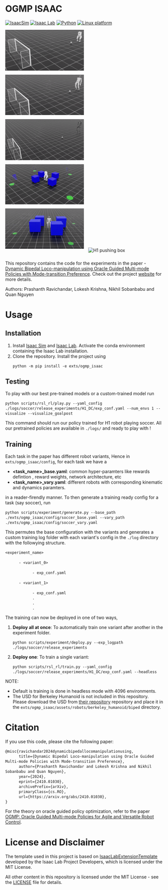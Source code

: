 # OGMP ISAAC

[![IsaacSim](https://img.shields.io/badge/IsaacSim-4.2.0-silver.svg)](https://docs.omniverse.nvidia.com/isaacsim/latest/index.html)
[![Isaac Lab](https://img.shields.io/badge/IsaacLab-1.2.0-silver)](https://isaac-sim.github.io/IsaacLab/main/index.html)
[![Python](https://img.shields.io/badge/python-3.10-blue.svg)](https://docs.python.org/3/whatsnew/3.10.html)
[![Linux platform](https://img.shields.io/badge/platform-linux--64-orange.svg)](https://releases.ubuntu.com/20.04/)

<div>
      <img src="./media/bh_soccer.gif" alt="Berkeley Humanoid playing soccer" width="250" style="margin-right: 10px; margin-bottom: 10px;"/>
      <img src="./media/g1_soccer.gif" alt="G1 playing soccer" width="250" style="margin-right: 10px; margin-bottom: 10px;"/>
      <img src="./media/h1_soccer.gif" alt="H1 playing soccer" width="250" style="margin-right: 10px; margin-bottom: 10px;"/>
</div>
<div>
      <img src="./media/bh_box.gif" alt="Berkeley Humanoid pushing box" width="250" style="margin-right: 10px; margin-bottom: 10px;"/>
      <img src="./media/g1_box.gif" alt="G1 pushing box" width="250" style="margin-right: 10px; margin-bottom: 10px;"/>
      <img src="./media/h1_box.gif" alt="H1 pushing box" width="250" style="margin-right: 10px; margin-bottom: 10px;"/>
</div>

This repository contains the code for the experiments in the paper - [Dynamic Bipedal Loco-manipulation using Oracle Guided Multi-mode Policies with Mode-transition Preference](https://arxiv.org/abs/2410.01030). Check out the project [website](https://indweller.github.io/ogmplm/) for more details.

Authors: Prashanth Ravichandar, Lokesh Krishna, Nikhil Sobanbabu and Quan Nguyen

# Usage

## Installation
1. Install [Isaac Sim](https://docs.omniverse.nvidia.com/isaacsim/latest/index.html) and [Isaac Lab](https://isaac-sim.github.io/IsaacLab/main/index.html). Activate the conda environment containing the Isaac Lab installation.
2. Clone the repository. Install the project using 
      ```
      python -m pip install -e exts/ogmp_isaac
      ```


## Testing

To play with our best pre-trained models or a custom-trained model run 

```
python scripts/rsl_rl/play.py --yaml_config ./logs/soccer/release_experiments/H1_DC/exp_conf.yaml --num_envs 1 --visualize --visualize_goalpost
```

This command should run our policy trained for H1 robot playing soccer. All our pretrained policies are available in `./logs/` and ready to play with !

## Training

Each task in the paper has different robot variants, Hence in `exts/ogmp_isaac/config`, for each task we have a 
* **<task_name>_base.yaml**: common hyper-paramters like rewards defintion , reward weights, network architecture, etc 
* **<task_name>_vary.yaml**:  different robots with corresponding kinematic and dynamics paramters. 

in a reader-firendly manner. To then generate a training ready config for a task (say soccer), run 
```
python scripts/experiment/generate.py --base_path ./exts/ogmp_isaac/config/soccer_base.yaml --vary_path ./exts/ogmp_isaac/config/soccer_vary.yaml
```

This permutes the base configuration with the variants and generates a custom training log folder with each variant's config in the `./log` directory with the followying structure.

```
<experiment_name>

      - <variant_0>

            - exp_conf.yaml

      - <variant_1>

            - exp_conf.yaml
            .
            .
            .
```

The training can now be deployed in one of two ways,

1. **Deploy all at once**: To automatically train one variant after another in the experiment folder. 
      ```
      python scripts/experiment/deploy.py --exp_logpath ./logs/soccer/release_experiments
      ```
2. **Deploy one**: To train a single variant:
      ```
      python scripts/rsl_rl/train.py --yaml_config ./logs/soccer/release_experiments/H1_DC/exp_conf.yaml --headless
      ```

NOTE: 
* Default is training is done in headless mode with 4096 environments.
* The USD for Berkeley Humanoid is not included in this repository. Please download the USD from [their repository](https://github.com/HybridRobotics/isaac_berkeley_humanoid) repository and place it in the `exts/ogmp_isaac/assets/robots/berkeley_humanoid/biped` directory.

# Citation

If you use this code, please cite the following paper:

```
@misc{ravichandar2024dynamicbipedallocomanipulationusing,
      title={Dynamic Bipedal Loco-manipulation using Oracle Guided Multi-mode Policies with Mode-transition Preference}, 
      author={Prashanth Ravichandar and Lokesh Krishna and Nikhil Sobanbabu and Quan Nguyen},
      year={2024},
      eprint={2410.01030},
      archivePrefix={arXiv},
      primaryClass={cs.RO},
      url={https://arxiv.org/abs/2410.01030}, 
}
```
For the theory on oracle guided policy optimization, refer to the paper [OGMP: Oracle Guided Multi-mode Policies for Agile and Versatile Robot Control](https://arxiv.org/abs/2403.04205).

# License and Disclaimer

The template used in this project is based on [IsaacLabExtensionTemplate](https://github.com/isaac-sim/IsaacLabExtensionTemplate) developed by the Isaac Lab Project Developers, which is licensed under the MIT License.

All other content in this repository is licensed under the MIT License - see the [LICENSE](LICENSE) file for details.